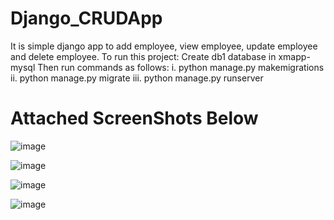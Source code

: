 # Django_CRUDApp

It is simple django app to add employee, view employee, update employee and delete employee.
To run this project: Create db1 database in xmapp-mysql Then run commands as follows: i. python manage.py makemigrations ii. python manage.py migrate iii. python manage.py runserver

# Attached ScreenShots Below
![image](https://github.com/user-attachments/assets/0c8a16d8-d1c2-45f8-ad87-ced397c558c1)

![image](https://github.com/user-attachments/assets/91c6b1ef-5cdd-4c56-bc2c-ee34d493d006)

![image](https://github.com/user-attachments/assets/dff4d087-1b93-40b2-80ee-c2bd6de03157)

![image](https://github.com/user-attachments/assets/df489fbe-a7d8-4dbf-82f4-6c1989206f92)
